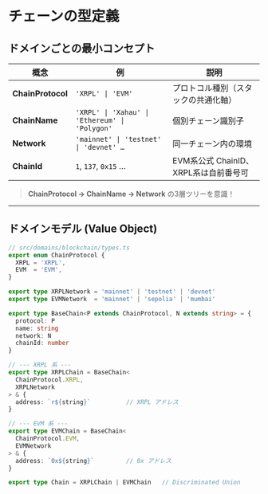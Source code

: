 # チェーンの型定義

## ドメインごとの最小コンセプト

| 概念 | 例 | 説明 |
|------|----|------|
| **ChainProtocol** | `'XRPL' \| 'EVM'` | プロトコル種別（スタックの共通化軸） |
| **ChainName** | `'XRPL' \| 'Xahau' \| 'Ethereum' \| 'Polygon'` | 個別チェーン識別子 |
| **Network** | `'mainnet' \| 'testnet' \| 'devnet' …` | 同一チェーン内の環境 |
| **ChainId** | `1`, `137`, `0x15` … | EVM系公式 ChainID、XRPL系は自前番号可 |

> **ChainProtocol → ChainName → Network** の3層ツリーを意識！

---

## ドメインモデル (Value Object)

```ts
// src/domains/blockchain/types.ts
export enum ChainProtocol {
  XRPL = 'XRPL',
  EVM  = 'EVM',
}

export type XRPLNetwork = 'mainnet' | 'testnet' | 'devnet'
export type EVMNetwork  = 'mainnet' | 'sepolia' | 'mumbai'

export type BaseChain<P extends ChainProtocol, N extends string> = {
  protocol: P
  name: string
  network: N
  chainId: number
}

// --- XRPL 系 ---
export type XRPLChain = BaseChain<
  ChainProtocol.XRPL,
  XRPLNetwork
> & {
  address: `r${string}`          // XRPL アドレス
}

// --- EVM 系 ---
export type EVMChain = BaseChain<
  ChainProtocol.EVM,
  EVMNetwork
> & {
  address: `0x${string}`         // 0x アドレス
}

export type Chain = XRPLChain | EVMChain   // Discriminated Union
